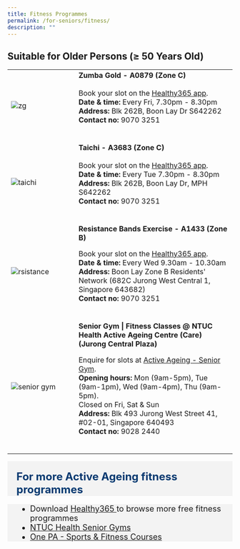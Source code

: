 ```yaml
---
title: Fitness Programmes
permalink: /for-seniors/fitness/
description: ""
---
```

## Suitable for Older Persons (≥ 50 Years Old) 

<table style="width:100%">
  <tbody><tr>
		
</tr><tr>
    <td style="width:30%">
      <img src="https://assets.avenueone.sg/wp-content/uploads/2019/01/best-zumba-class-singapore-zinga-fitness.jpg" alt="zg">
    </td>	
    <td style="width:70%">
			<b>	Zumba Gold - A0879 (Zone C)</b>
   <br><br>
Book your slot on the <a href="https://www.healthhub.sg/programmes/197/healthyliving" target="_blank">Healthy365 app</a>. <br>
			<b> Date &amp; time:</b> Every Fri, 7.30pm - 8.30pm <br>
			<b> Address:</b> Blk 262B, Boon Lay Dr  S642262 <br>
			<b> Contact no: </b> 9070 3251 <br>
	<br><p></p></td>
</tr>

<tr>
    <td style="width:30%">
      <img src="https://static.thehoneycombers.com/wp-content/uploads/sites/2/2017/12/957694-Taiji-and-Qigong-classes-at-Singapore-Chinese-Cultural-Centre-Photo-Credit-to-Singapore-Chinese-Cultural-Centre-768x512.jpg" alt="taichi">
    </td>	
    <td style="width:70%">
      			<b>	Taichi - A3683 (Zone C)</b>
   <br><br>
Book your slot on the <a href="https://www.healthhub.sg/programmes/197/healthyliving" target="_blank">Healthy365 app</a>. <br>
			<b> Date &amp; time:</b> Every Tue 7.30pm - 8.30pm<br>
			<b> Address:</b> Blk 262B, Boon Lay Dr, MPH S642262<br>
			<b> Contact no: </b> 9070 3251 <br>
    <br><p></p></td>
  </tr>
	
<tr>
    <td style="width:30%">
      <img src="https://wisefitnessacademy.com/wp-content/uploads/2021/05/resistance-bands-for-elderly-.jpg" alt="rsistance">
    </td>	
    <td style="width:70%">
      			<b>Resistance Bands Exercise - A1433 (Zone B)</b><p>
		Book your slot on the <a href="https://www.healthhub.sg/programmes/197/healthyliving" target="_blank">Healthy365 app</a>. <br>
			<b> Date &amp; time:</b> Every Wed 9.30am - 10.30am <br>
			<b> Address:</b> Boon Lay Zone B Residents' Network (682C Jurong West Central 1, Singapore 643682)<br>
			<b> Contact no: </b> 9070 3251<br>
			 <br></p><p></p></td>
  </tr>
		<tr>
    <td style="width:30%">
      <img src="https://assets-prod.ntuchealth.sg/nh/_1200x630_crop_center-center_82_none/IMG_1681-3.jpg?mtime=1661392967" alt="senior gym">
    </td>	
    <td style="width:70%">
      			<b>Senior Gym | Fitness Classes @ NTUC Health Active Ageing Centre (Care) (Jurong Central Plaza)</b><p>
		Enquire for slots at <a href="https://ntuchealth.sg/active-ageing/services/senior-gym" target="_blank">Active Ageing - Senior Gym</a>. <br>
			<b> Opening hours:</b> Mon (9am-5pm), Tue (9am-1pm), Wed (9am-4pm), Thu (9am-5pm). <br>Closed on Fri, Sat &amp; Sun<br>
			<b> Address:</b> Blk 493 Jurong West Street 41, #02-01, Singapore 640493<br>
			<b> Contact no: </b> 9028 2440<br>
    <br></p></td>
  </tr></tbody></table><p></p><p></p>
	
	


<div style="font-size:24px; font-weight: 700; color: #063970; background-color: #f3f3f3; padding: 20px 0px 0px 20px;" class="row"> For more Active Ageing fitness programmes</div>
<div style="font-size:18px ;background-color: #f3f3f3; padding: 0px 25px 0px 20px;" class="row">
	<ul>
		<li>Download <a href="https://www.healthhub.sg/programmes/197/healthyliving" target="_blank">Healthy365 </a>   to browse more free fitness programmes
		</li><li><a href="https://ntuchealth.sg/active-ageing/services/senior-gym">NTUC Health Senior Gyms</a></li>
		<li><a href="https://www.onepa.gov.sg/courses/sports-fitness">One PA - Sports &amp; Fitness Courses</a></li>
	</ul>
</div>